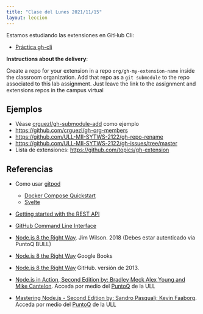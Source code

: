 ```yaml
---
title: "Clase del Lunes 2021/11/15"
layout: leccion
---
```


Estamos estudiando las extensiones en GitHub Cli:

* [Práctica gh-cli]({{site.baseurl}}/tema1-introduccion/practicas/gh-cli/#extension)


**Instructions about the  delivery**: 

Create a repo for your extension in a repo `org/gh-my-extension-name`  inside the classroom organization. Add that repo as a `git submodule` to the repo associated to this lab assignment. Just leave the link to the assignment and extensions repos in the campus virtual 


## Ejemplos

* Véase [crguezl/gh-submodule-add](https://github.com/crguezl/gh-submodule-add) como ejemplo
* <https://github.com/crguezl/gh-org-members>
* <https://github.com/ULL-MII-SYTWS-2122/gh-repo-rename>
* <https://github.com/ULL-MII-SYTWS-2122/gh-issues/tree/master>
* Lista de extensiones: <https://github.com/topics/gh-extension>


## Referencias

* Como usar [gitpod]({{site.baseurl}}/tema1-introduccion/gitpod.html)
  * [Docker Compose Quickstart](https://www.gitpod.io/docs/quickstart/docker-compose)
  * [Svelte]({{site.baseurl}}/tema1-introduccion/svelte)
* [Getting started with the REST API](https://docs.github.com/en/rest/guides/getting-started-with-the-rest-api)
* [GitHub Command Line Interface]({{site.baseurl}}/tema1-introduccion/gh)
* [Node.js 8 the Right Way](https://proquest-safaribooksonline-com.accedys2.bbtk.ull.es/9781680505344). Jim Wilson. 2018 (Debes estar autenticado via PuntoQ BULL)
* [Node.js 8 the Right Way](https://books.google.es/books?id=oA9QDwAAQBAJ&lpg=PT96&ots=-mLQPlvsSj&dq=should%20ldjclient%20emit%20a%20close%20event&hl=es&pg=PP1#v=onepage&q=should%20ldjclient%20emit%20a%20close%20event&f=false) Google Books
* [Node.js 8 the Right Way](https://github.com/iMarcoGovea/books/blob/master/nodejs/Node.js%20the%20Right%20Way.pdf) GitHub. versión de 2013.

* <a href="https://proquest-safaribooksonline-com.accedys2.bbtk.ull.es/book/programming/javascript/9781617292576" target="_blank"> Node.js in Action, Second Edition by: Bradley Meck Alex Young and Mike Cantelon</a>. Acceda por medio del <a href="https://www.ull.es/servicios/biblioteca/servicios/puntoq/"  target="_blank">PuntoQ</a> de la ULL

* <a href="https://proquest-safaribooksonline-com.accedys2.bbtk.ull.es/9781785888960" target="_blank"> Mastering Node.js - Second Edition by: Sandro Pasquali; Kevin Faaborg</a>. Acceda por medio del <a href="https://www.ull.es/servicios/biblioteca/servicios/puntoq/"  target="_blank">PuntoQ</a> de la ULL
